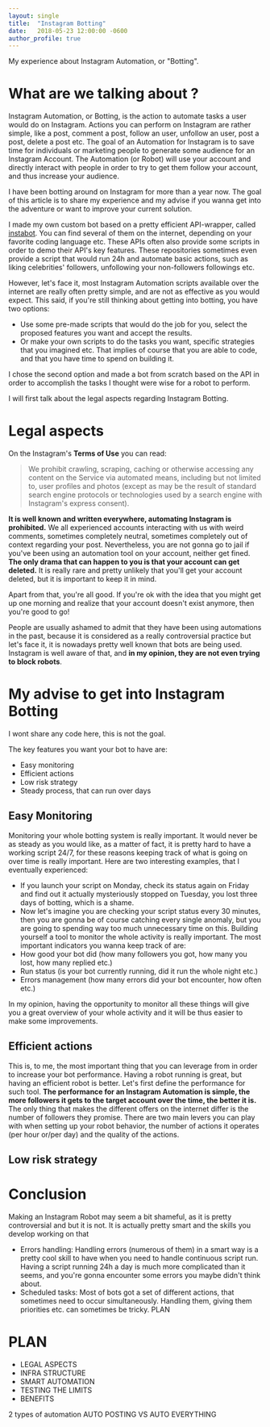 ```yaml
---
layout: single
title:  "Instagram Botting"
date:   2018-05-23 12:00:00 -0600
author_profile: true
---
```


My experience about Instagram Automation, or "Botting".

# What are we talking about ?

Instagram Automation, or Botting, is the action to automate tasks a user would do on Instagram. Actions you can perform on Instagram are rather simple, like a post, comment a post, follow an user, unfollow an user, post a post, delete a post etc.
The goal of an Automation for Instagram is to save time for individuals or marketing people to generate some audience for an Instagram Account. The Automation (or Robot) will use your account and directly interact with people in order to try to get them follow your account, and thus increase your audience.

I have been botting around on Instagram for more than a year now. The goal of this article is to share my experience and my advise if you wanna get into the adventure or want to improve your current solution.

I made my own custom bot based on a pretty efficient API-wrapper, called [instabot](https://github.com/instagrambot/instabot).
You can find several of them on the internet, depending on your favorite coding language etc. These APIs often also provide some scripts in order to demo their API's key features. These repositories sometimes even provide a script that would run 24h and automate basic actions, such as liking celebrities' followers, unfollowing your non-followers followings etc.

However, let's face it, most Instagram Automation scripts available over the internet are really often pretty simple, and are not as effective as you would expect. This said, if you're still thinking about getting into botting, you have two options:

- Use some pre-made scripts that would do the job for you, select the proposed features you want and accept the results.
- Or make your own scripts to do the tasks you want, specific strategies that you imagined etc. That implies of course that you are able to code, and that you have time to spend on building it.

I chose the second option and made a bot from scratch based on the API in order to accomplish the tasks I thought were wise for a robot to perform.

I will first talk about the legal aspects regarding Instagram Botting.

# Legal aspects

On the Instagram's **Terms of Use** you can read:


> We prohibit crawling, scraping, caching or otherwise accessing any content on the Service via automated means, including but not limited to, user profiles and photos (except as may be the result of standard search engine protocols or technologies used by a search engine with Instagram's express consent).


**It is well known and written everywhere, automating Instagram is prohibited.** We all experienced accounts interacting with us with weird comments, sometimes completely neutral, sometimes completely out of context regarding your post.
Nevertheless, you are not gonna go to jail if you've been using an automation tool on your account, neither get fined. **The only drama that can happen to you is that your account can get deleted.**
It is really rare and pretty unlikely that you'll get your account deleted, but it is important to keep it in mind.

Apart from that, you're all good. If you're ok with the idea that you might get up one morning and realize that your account doesn't exist anymore, then you're good to go!

People are usually ashamed to admit that they have been using automations in the past, because it is considered as a really controversial practice but let's face it, it is nowadays pretty well known that bots are being used. Instagram is well aware of that, and **in my opinion, they are not even trying to block robots**.

# My advise to get into Instagram Botting

I wont share any code here, this is not the goal.

The key features you want your bot to have are:
- Easy monitoring
- Efficient actions
- Low risk strategy
- Steady process, that can run over days

## Easy Monitoring

Monitoring your whole botting system is really important. It would never be as steady as you would like, as a matter of fact, it is pretty hard to have a working script 24/7, for these reasons keeping track of what is going on over time is really important. Here are two interesting examples, that I eventually experienced:
- If you launch your script on Monday, check its status again on Friday and find out it actually mysteriously stopped on Tuesday, you lost three days of botting, which is a shame.
- Now let's imagine you are checking your script status every 30 minutes, then you are gonna be of course catching every single anomaly, but you are going to spending way too much unnecessary time on this.
Building yourself a tool to monitor the whole activity is really important. The most important indicators you wanna keep track of are:
- How good your bot did (how many followers you got, how many you lost, how many replied etc.)
- Run status (is your bot currently running, did it run the whole night etc.)
- Errors management (how many errors did your bot encounter, how often etc.)

In my opinion, having the opportunity to monitor all these things will give you a great overview of your whole activity and it will be thus easier to make some improvements.

## Efficient actions

This is, to me, the most important thing that you can leverage from in order to increase your bot performance.
Having a robot running is great, but having an efficient robot is better. Let's first define the performance for such tool. **The performance for an Instagram Automation is simple, the more followers it gets to the target account over the time, the better it is.**
The only thing that makes the different offers on the internet differ is the number of followers they promise.
There are two main levers you can play with when setting up your robot behavior, the number of actions it operates (per hour or/per day) and the quality of the actions.

## Low risk strategy




# Conclusion

Making an Instagram Robot may seem a bit shameful, as it is pretty controversial and but it is not. It is actually pretty smart and the skills you develop working on that
- Errors handling:
Handling errors (numerous of them) in a smart way is a pretty cool skill to have when you need to handle continuous script run. Having a script running 24h a day is much more complicated than it seems, and you're gonna encounter some errors you maybe didn't think about.
- Scheduled tasks:
Most of bots got a set of different actions, that sometimes need to occur simultaneously. Handling them, giving them priorities etc. can sometimes be tricky.
PLAN

# PLAN
- LEGAL ASPECTS
- INFRA STRUCTURE
- SMART AUTOMATION
- TESTING THE LIMITS
- BENEFITS

2 types of automation
AUTO POSTING VS AUTO EVERYTHING
